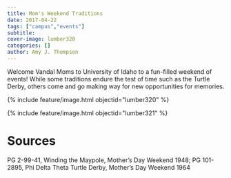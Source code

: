 ```yaml
---
title: Mom's Weekend Traditions
date: 2017-04-22
tags: ["campus","events"]
subtitle: 
cover-image: lumber320
categories: []
author: Amy J. Thompson
---
```


Welcome Vandal Moms to University of Idaho to a fun-filled weekend of events! While some traditions endure the test of time such as the Turtle Derby, others come and go making way for new opportunities for memories.

{% include feature/image.html objectid="lumber320" %}

{% include feature/image.html objectid="lumber321" %}

# Sources

PG 2-99-41, Winding the Maypole, Mother’s Day Weekend 1948; PG 101-2895, Phi Delta Theta Turtle Derby, Mother’s Day Weekend 1964